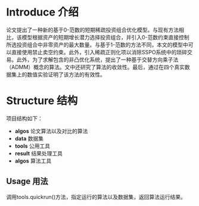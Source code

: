 # Introduce 介绍

论文提出了一种新的基于0-范数的短期稀疏投资组合优化模型。与现有方法相比，该模型根据资产的短期增长潜力选择投资组合，并引入0-范数约束直接控制所选投资组合中非零资产的最大数量。与基于1-范数的方法不同，本文的模型中可以直接使用禁止卖空约束。此外，引入稀疏正则化项以消除SSPO系统中的琐碎交易。此外，为了求解包含的非凸优化系统，提出了一种基于交替方向乘子法（ADMM）概念的算法。文中还研究了算法的收敛性。最后，通过在四个真实数据集上的数值实验证明了该方法的有效性。

# Structure 结构

项目结构如下：

- **algos** 论文算法以及对比的算法
- **data** 数据集
- **tools** 公用工具
- **result** 结果处理工具
- **algos** 算法工具


## Usage 用法

调用tools.quickrun()方法，指定运行的算法以及数据集，返回算法运行结果。


